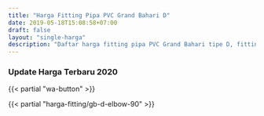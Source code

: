 ```yaml
---
title: "Harga Fitting Pipa PVC Grand Bahari D"
date: 2019-05-18T15:08:58+07:00
draft: false
layout: "single-harga"
description: "Daftar harga fitting pipa PVC Grand Bahari tipe D, fitting PVC murah berkualitas."
---
```


### Update Harga Terbaru 2020

{{< partial "wa-button" >}}

{{< partial "harga-fitting/gb-d-elbow-90" >}}